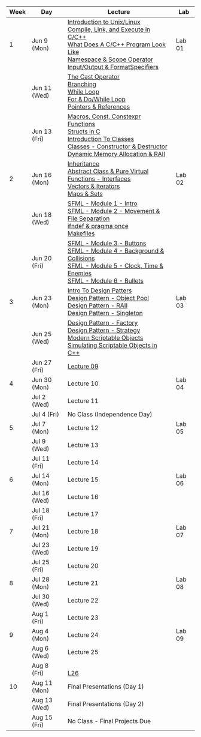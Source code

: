 | Week | Day  | Lecture                            | Lab      |
|------|------|-------------------------------------|----------|
| 1    | Jun 9 (Mon)  | [Introduction to Unix/Linux ](./CourseNotes/01a-Unix-Linux.md)<br/>[Compile, Link, and Execute in C/C++](./CourseNotes/01b-CompileLink&Execute.md)<br/>[What Does A C/C++ Program Look Like](./CourseNotes/01c-WhatDoesAProgramLookLike.md)<br/>[Namespace & Scope Operator](./CourseNotes/01d-Namespace&ScopeOperator.md)<br/>[Input/Output & FormatSpecifiers](./CourseNotes/01e-InputOutput&FormatSpecifiers) | Lab 01   |
|      | Jun 11 (Wed) | [The Cast Operator](./CourseNotes/02a-CastOperator.md)<br/>[Branching](./CourseNotes/02b-Branching.md)<br/>[While Loop](./CourseNotes/02c-WhileLoop.md)<br/>[For & Do/While Loop](./CourseNotes/02d-ForLoop_DoWhile.md)<br/>[Pointers & References](./CourseNotes/02e-PointersRefrences.md) |          |
|      | Jun 13 (Fri) | [Macros, Const, Constexpr](./CourseNotes/03a-Macros_Const.md) <br/>[Functions](./CourseNotes/03b-Functions.md) <br/>[Structs in C](./CourseNotes/03c-StructsC.md) <br/>[Introduction To Classes](./CourseNotes/03d-ClassesIntroduction.md) <br/>[Classes - Constructor & Destructor](./CourseNotes/03e-Constructor&Destructor.md) <br/>[Dynamic Memory Allocation & RAII](./CourseNotes/03f-DynamicMemory&RAII.md) |          |
| 2    | Jun 16 (Mon) | [Inheritance](./CourseNotes/04a-Inheritance.md)<br/>[Abstract Class & Pure Virtual Functions - Interfaces](./CourseNotes/04b-AbstractClass.md)<br/>[Vectors & Iterators](./CourseNotes/04c-Vectors&Iterators.md)<br/>[Maps & Sets](./CourseNotes/04d-Map&Sets.md)| Lab 02   |
|      | Jun 18 (Wed) | [SFML - Module 1 - Intro](./CourseNotes/05a-SFML-Module1-Intro.md)<br/>[SFML - Module 2 - Movement & File Separation](./CourseNotes/05b-SFML-Module2-Movement&Separation.md)<br/>[ifndef & pragma once](./CourseNotes/05c-ifndef&pragma.md)<br/>[Makefiles](./CourseNotes/05d-Makefiles.md) |          |
|      | Jun 20 (Fri) | [SFML - Module 3 - Buttons](./CourseNotes/06a-SFML-Module3-Buttons.md) <br/>[SFML - Module 4 - Background & Collisions](./CourseNotes/06b-SFML-Module4-background&collisions.md) <br/>[SFML - Module 5 - Clock, Time & Enemies](./CourseNotes/06c-SFML-Module5-clock-time-enemies.md) <br/>[SFML - Module 6 - Bullets](./CourseNotes/06d-SFML-Module6-Bullets.md)  |          |
| 3    | Jun 23 (Mon) | [Intro To Design Patters](./CourseNotes/07a-IntroToDesignPatterns.md)<br/>[Design Pattern - Object Pool](./CourseNotes/07b-DesignPattern-ObjectPool.md)<br/>[Design Pattern - RAII](./CourseNotes/07c-DesingPattern-RAII.md)<br/>[Design Pattern - Singleton](./CourseNotes/07d-DesignPattern-Singleton.md) | Lab 03   |
|      | Jun 25 (Wed) | [Design Pattern - Factory](./CourseNotes/08a-DesignPattern-Factory.md)<br/>[Design Pattern - Strategy](./CourseNotes/08b-DesignPattern-Strategy.md)<br/>[Modern Scriptable Objects](./CourseNotes/08c-IntroToModernScriptableObjects.md)<br/>[Simulating Scriptable Objects in C++](./CourseNotes/08d-ScriptableObjectsInC++.md) |          |
|      | Jun 27 (Fri) | [Lecture 09](../CourseNotes/09.md) |          |
| 4    | Jun 30 (Mon) | Lecture 10                         | Lab 04   |
|      | Jul 2 (Wed)  | Lecture 11                         |          |
|      | Jul 4 (Fri)  | No Class (Independence Day)     |          |
| 5    | Jul 7 (Mon)  | Lecture 12                         | Lab 05   |
|      | Jul 9 (Wed)  | Lecture 13                         |          |
|      | Jul 11 (Fri) | Lecture 14                         |          |
| 6    | Jul 14 (Mon) | Lecture 15                         | Lab 06   |
|      | Jul 16 (Wed) | Lecture 16                         |          |
|      | Jul 18 (Fri) | Lecture 17                         |          |
| 7    | Jul 21 (Mon) | Lecture 18                         | Lab 07   |
|      | Jul 23 (Wed) | Lecture 19                         |          |
|      | Jul 25 (Fri) | Lecture 20                         |          |
| 8    | Jul 28 (Mon) | Lecture 21                         | Lab 08   |
|      | Jul 30 (Wed) | Lecture 22                         |          |
|      | Aug 1 (Fri)  | Lecture 23                         |          |
| 9    | Aug 4 (Mon)  | Lecture 24                         | Lab 09   |
|      | Aug 6 (Wed)  | Lecture 25                         |          |
|      | Aug 8 (Fri)  | <br/>[L26](./CourseNotes/09.md)                         |          |
| 10   | Aug 11 (Mon) | Final Presentations (Day 1)        |  |
|      | Aug 13 (Wed) | Final Presentations (Day 2)        |          |
|      | Aug 15 (Fri) | No Class   - Final Projects Due |          |
